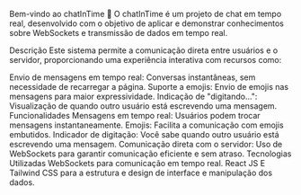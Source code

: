 Bem-vindo ao chatInTime 🚀
O chatInTime é um projeto de chat em tempo real, desenvolvido com o objetivo de aplicar e demonstrar conhecimentos sobre WebSockets e transmissão de dados em tempo real.

Descrição
Este sistema permite a comunicação direta entre usuários e o servidor, proporcionando uma experiência interativa com recursos como:

Envio de mensagens em tempo real: Conversas instantâneas, sem necessidade de recarregar a página.
Suporte a emojis: Envio de emojis nas mensagens para maior expressividade.
Indicação de "digitando...": Visualização de quando outro usuário está escrevendo uma mensagem.
Funcionalidades
Mensagens em tempo real: Usuários podem trocar mensagens instantaneamente.
Emojis: Facilita a comunicação com emojis embutidos.
Indicador de digitação: Você sabe quando outro usuário está escrevendo uma mensagem.
Comunicação direta com o servidor: Uso de WebSockets para garantir comunicação eficiente e sem atraso.
Tecnologias Utilizadas
WebSockets para comunicação em tempo real.
React JS E Tailwind CSS para a estrutura e design de interface e manipulação dos dados.
